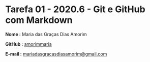 
# Tarefa 01 - 2020.6 - Git e GitHub com Markdown

**Nome :** Maria das Graças Dias Amorim

**GitHub :** [amorimmaria](https://github.com/amorimmaria)

**E-mail :** <mariadasgracasdiasamorim@gmail.com>




